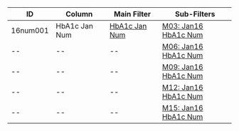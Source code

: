 ID | Column | Main Filter | Sub-Filters | 
-- | ------ | -------| -----------|
16num001| HbA1c Jan Num | [HbA1c Jan Num](https://github.com/johnnybender/adastandards2017/blob/master/recommendations/rec001.md) | [M03: Jan16 HbA1c Num](https://github.com/johnnybender/adastandards2017/blob/master/recommendations/rec001.md)
-- | --| --|[M06: Jan16 HbA1c Num](https://github.com/johnnybender/adastandards2017/blob/master/recommendations/rec001.md)|
-- | --| --|[M09: Jan16 HbA1c Num](https://github.com/johnnybender/adastandards2017/blob/master/recommendations/rec001.md)|
-- | --| --|[M12: Jan16 HbA1c Num](https://github.com/johnnybender/adastandards2017/blob/master/recommendations/rec001.md)|
-- | --| --|[M15: Jan16 HbA1c Num](https://github.com/johnnybender/adastandards2017/blob/master/recommendations/rec001.md)|
